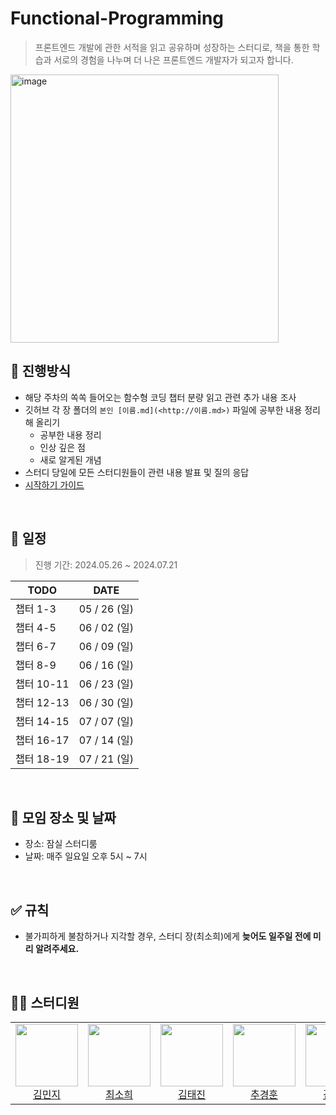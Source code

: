 # Functional-Programming

> 프론트엔드 개발에 관한 서적을 읽고 공유하며 성장하는 스터디로,
책을 통한 학습과 서로의 경험을 나누며 더 나은 프론트엔드 개발자가 되고자 합니다.


<img width="429" alt="image" src="https://github.com/FE-TechBook-Study/Functional-Programming/assets/89092233/1412dfce-0f2b-4903-b2c0-3c6238bb068a">




## 💫 진행방식

- 해당 주차의 쏙쏙 들어오는 함수형 코딩 챕터 분량 읽고 관련 추가 내용 조사
- 깃허브 각 장 폴더의 `본인 [이름.md](<http://이름.md>)` 파일에 공부한 내용 정리해 올리기
    - 공부한 내용 정리
    - 인상 깊은 점
    - 새로 알게된 개념
- 스터디 당일에 모든 스터디원들이 관련 내용 발표 및 질의 응답
- [시작하기 가이드](https://www.notion.so/aaa2607a601647278e763141a4010a51?pvs=21)

<br />

## 📅 일정

> 진행 기간: 2024.05.26 ~ 2024.07.21
> 

| TODO | DATE |
| --- | --- |
| 챕터 1-3 | 05 / 26 (일) |
| 챕터 4-5 | 06 / 02 (일) |
| 챕터 6-7 | 06 / 09 (일) |
| 챕터 8-9 | 06 / 16 (일) |
| 챕터 10-11 | 06 / 23 (일) |
| 챕터 12-13 | 06 / 30 (일) |
| 챕터 14-15 | 07 / 07 (일) |
| 챕터 16-17 | 07 / 14 (일) |
| 챕터 18-19 | 07 / 21 (일) |

<br />

## 📌 모임 장소 및 날짜

- 장소: 잠실 스터디룸
- 날짜: 매주 일요일 오후 5시 ~ 7시

<br />

## ✅ 규칙

- 불가피하게 불참하거나 지각할 경우, 스터디 장(최소희)에게 **늦어도 일주일 전에 미리 알려주세요.**

<br />

## 🧑‍💻 스터디원

<table>
<tr height="120px">
<td align="center">
<a href="https://github.com/minjidev"><img height="100px" width="100px" src="https://avatars.githubusercontent.com/u/68722909?v=4"/></a>
<br />
<a href="https://github.com/minjidev">김민지</a>
</td>
<td align="center">
<a href="https://github.com/huisso97"><img height="100px" width="100px" src="https://github.com/huisso97.png""/></a>
<br />
<a href="https://github.com/huisso97">최소희</a>
</td>
<td align="center">
<a href="https://github.com/taejin-k"><img height="100px" width="100px" src="https://github.com/taejin-k.png""/></a>
<br />
<a href="https://github.com/taejin-k">김태진</a>
</td>
<td align="center">
<a href="https://github.com/chuhoon"><img height="100px" width="100px" src="https://github.com/chuhoon.png""/></a>
<br />
<a href="https://github.com/chuhoon">추경훈</a>
</td>
<td align="center">
<a href="https://github.com/headring"><img height="100px" width="100px" src="https://github.com/headring.png""/></a>
<br />
<a href="https://github.com/headring">김상현</a>
</td>
<td align="center">
<a href="https://github.com/hansejun"><img height="100px" width="100px" src="https://github.com/hansejun.png""/></a>
<br />
<a href="https://github.com/hansejun">한세준</a>
</td>
</tr>
</table>
